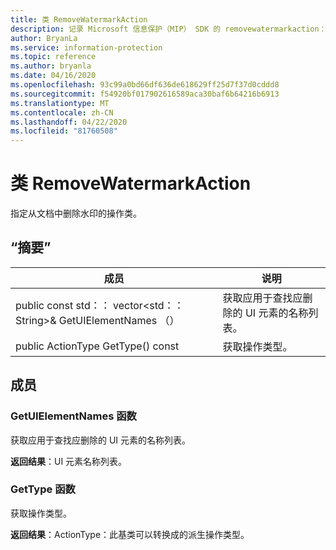 ```yaml
---
title: 类 RemoveWatermarkAction
description: 记录 Microsoft 信息保护（MIP） SDK 的 removewatermarkaction：：未定义的类。
author: BryanLa
ms.service: information-protection
ms.topic: reference
ms.author: bryanla
ms.date: 04/16/2020
ms.openlocfilehash: 93c99a0bd66df636de618629ff25d7f37d0cddd8
ms.sourcegitcommit: f54920bf017902616589aca30baf6b64216b6913
ms.translationtype: MT
ms.contentlocale: zh-CN
ms.lasthandoff: 04/22/2020
ms.locfileid: "81760508"
---
```

# <a name="class-removewatermarkaction"></a>类 RemoveWatermarkAction 
指定从文档中删除水印的操作类。
  
## <a name="summary"></a>“摘要”
 成员                        | 说明                                
--------------------------------|---------------------------------------------
public const std：： vector\<std：： String\>& GetUIElementNames （）  |  获取应用于查找应删除的 UI 元素的名称列表。
public ActionType GetType() const  |  获取操作类型。
  
## <a name="members"></a>成员
  
### <a name="getuielementnames-function"></a>GetUIElementNames 函数
获取应用于查找应删除的 UI 元素的名称列表。

  
**返回结果**：UI 元素名称列表。
  
### <a name="gettype-function"></a>GetType 函数
获取操作类型。

  
**返回结果**：ActionType：此基类可以转换成的派生操作类型。